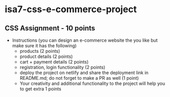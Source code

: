 # isa7-css-e-commerce-project

## CSS Assignment - 10 points

- Instructions (you can design an e-commerce website the you like but make sure it has the following)
  - products (2 points)
  - product details (2 points)
  - cart + payment details (2 points)
  - registration, login functionality (2 points)
  - deploy the project on netlify and share the deployment link in README.md; do not forget to make a PR as well (1 point)
  - Your creativity and additional functionality to the project will help you to get extra 1 points
